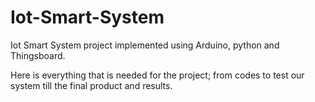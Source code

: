 # Iot-Smart-System
Iot Smart System project implemented using Arduino, python and Thingsboard.

Here is everything that is needed for the project; from codes to test our system till the final product and results.
